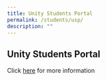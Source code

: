 ```yaml
---
title: Unity Students Portal
permalink: /students/usp/
description: ""
---
```

## Unity Students Portal

Click [here](https://sites.google.com/moe.edu.sg/ussict/home?authuser=0) for more information